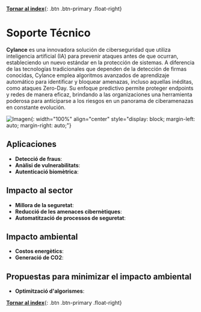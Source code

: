 [**Tornar al index**](../../index.md){: .btn .btn-primary .float-right}

# Soporte Técnico

**Cylance** es una innovadora solución de ciberseguridad que utiliza inteligencia artificial (IA) para prevenir ataques antes de que ocurran, estableciendo un nuevo estándar en la protección de sistemas. A diferencia de las tecnologías tradicionales que dependen de la detección de firmas conocidas, Cylance emplea algoritmos avanzados de aprendizaje automático para identificar y bloquear amenazas, incluso aquellas inéditas, como ataques Zero-Day. Su enfoque predictivo permite proteger endpoints y redes de manera eficaz, brindando a las organizaciones una herramienta poderosa para anticiparse a los riesgos en un panorama de ciberamenazas en constante evolución.

![Imagen](./images/logo2.png){: width="100%" align="center" style="display: block; margin-left: auto; margin-right: auto;"}

## Aplicaciones

- **Detecció de fraus**:
- **Anàlisi de vulnerabilitats**:
- **Autenticació biomètrica**:

## Impacto al sector

- **Millora de la seguretat**:
- **Reducció de les amenaces cibernètiques**:
- **Automatització de processos de seguretat**:

## Impacto ambiental

- **Costos energètics**:
- **Generació de CO2**:

## Propuestas para minimizar el impacto ambiental

- **Optimització d'algorismes**:

[**Tornar al index**](../../index.md){: .btn .btn-primary .float-right}